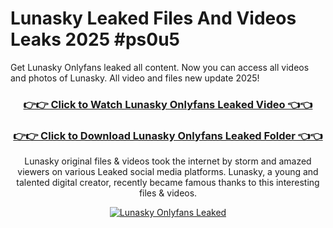 # Lunasky Leaked Files And Videos Leaks 2025 #ps0u5

Get Lunasky Onlyfans leaked all content. Now you can access all videos and photos of Lunasky. All video and files new update 2025!
<div align="center" title="Lunasky Onlyfans Leaked">
  
### [👉👉 Click to Watch Lunasky Onlyfans Leaked Video 👈👈](https://links2leaks.com?utm_source=lunasky&utm_medium=gitfeb)  
### [👉👉 Click to Download Lunasky Onlyfans Leaked Folder 👈👈](https://links2leaks.com?utm_source=lunasky&utm_medium=gitfeb)  

Lunasky original files & videos took the internet by storm and amazed viewers on various Leaked social media platforms. Lunasky, a young and talented digital creator, recently became famous thanks to this interesting files & videos.

[![Lunasky Onlyfans Leaked](https://i.ibb.co/93hzkbrt/l2l.gif)](https://links2leaks.com?utm_source=lunasky&utm_medium=gitfeb)  

</div>
